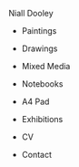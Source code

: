  Niall Dooley
 
- Paintings
- Drawings
- Mixed Media
- Notebooks
- A4 Pad
 
- Exhibitions
 
- CV
- Contact


